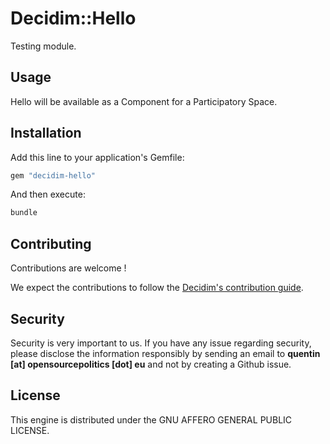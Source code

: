 # Decidim::Hello

Testing module.

## Usage

Hello will be available as a Component for a Participatory
Space.

## Installation

Add this line to your application's Gemfile:

```ruby
gem "decidim-hello"
```

And then execute:

```bash
bundle
```

## Contributing

Contributions are welcome !

We expect the contributions to follow the [Decidim's contribution guide](https://github.com/decidim/decidim/blob/develop/CONTRIBUTING.adoc).

## Security

Security is very important to us. If you have any issue regarding security, please disclose the information responsibly by sending an email to __quentin [at] opensourcepolitics [dot] eu__ and not by creating a Github issue.

## License

This engine is distributed under the GNU AFFERO GENERAL PUBLIC LICENSE.
